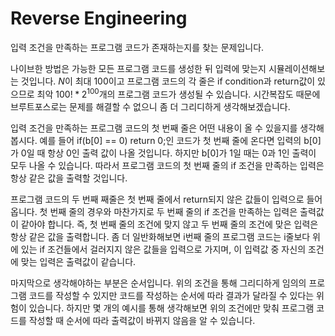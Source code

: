 # Reverse Engineering

입력 조건을 만족하는 프로그램 코드가 존재하는지를 찾는 문제입니다.

나이브한 방법은 가능한 모든 프로그램 코드를 생성한 뒤 입력에 맞는지 시뮬레이션해보는 것입니다.
$N$이 최대 100이고 프로그램 코드의 각 줄은 if condition과 return값이 있으므로 최악 $100!*2^{100}$개의 프로그램 코드가 생성될 수 있습니다.
시간복잡도 때문에 브루트포스로는 문제를 해결할 수 없으니 좀 더 그리디하게 생각해보겠습니다.

입력 조건을 만족하는 프로그램 코드의 첫 번째 줄은 어떤 내용이 올 수 있을지를 생각해봅시다.
예를 들어 if(b[0] == 0) return 0;인 코드가 첫 번째 줄에 온다면 입력의 b[0]가 0일 때 항상 0인 출력 값이 나올 것입니다.
하지만 b[0]가 1일 때는 0과 1인 출력이 모두 나올 수 있습니다.
따라서 프로그램 코드의 첫 번째 줄의 if 조건을 만족하는 입력은 항상 같은 값을 출력할 것입니다.

프로그램 코드의 두 번째 째줄은 첫 번째 줄에서 return되지 않은 값들이 입력으로 들어옵니다. 첫 번째 줄의 경우와 마찬가지로 두 번째 줄의 if 조건을 만족하는 입력은 출력값이 같아야 합니다.
즉, 첫 번째 줄의 조건에 맞지 않고 두 번째 줄의 조건에 맞은 입력은 항상 같은 값을 출력합니다.
좀 더 일반화해보면 i번째 줄의 프로그램 코드는 i줄보다 위에 있는 if 조건들에서 걸러지지 않은 값들을 입력으로 가지며, 이 입력값 중 자신의 조건에 맞는 입력은 출력값이 같습니다.

마지막으로 생각해야하는 부분은 순서입니다.
위의 조건을 통해 그리디하게 임의의 프로그램 코드를 작성할 수 있지만 코드를 작성하는 순서에 따라 결과가 달라질 수 있다는 위험이 있습니다. 하지만 몇 개의 예시를 통해 생각해보면 위의 조건에만 맞춰 프로그램 코드를 작성할 때 순서에 따라 출력값이 바뀌지 않음을 알 수 있습니다.